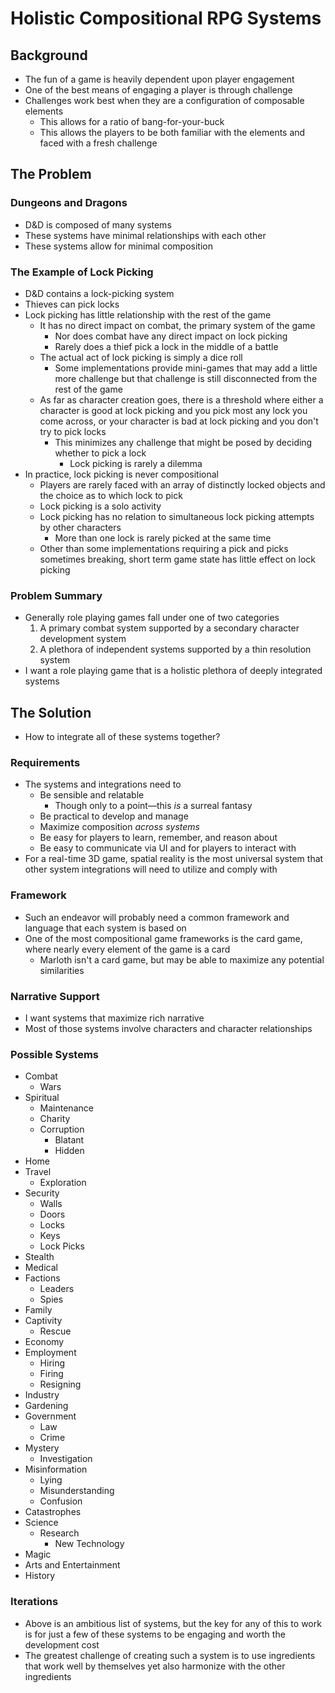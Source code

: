 # Holistic Compositional RPG Systems

## Background

* The fun of a game is heavily dependent upon player engagement
* One of the best means of engaging a player is through challenge
* Challenges work best when they are a configuration of composable elements
  * This allows for a ratio of bang-for-your-buck
  * This allows the players to be both familiar with the elements and faced with a fresh challenge

## The Problem

### Dungeons and Dragons

* D&D is composed of many systems
* These systems have minimal relationships with each other
* These systems allow for minimal composition

### The Example of Lock Picking

* D&D contains a lock-picking system
* Thieves can pick locks
* Lock picking has little relationship with the rest of the game
  * It has no direct impact on combat, the primary system of the game
    * Nor does combat have any direct impact on lock picking
    * Rarely does a thief pick a lock in the middle of a battle
  * The actual act of lock picking is simply a dice roll
    * Some implementations provide mini-games that may add a little more challenge but that challenge is still disconnected from the rest of the game
  * As far as character creation goes, there is a threshold where either a character is good at lock picking and you pick most any lock you come across, or your character is bad at lock picking and you don't try to pick locks
    * This minimizes any challenge that might be posed by deciding whether to pick a lock
      * Lock picking is rarely a dilemma
* In practice, lock picking is never compositional
  * Players are rarely faced with an array of distinctly locked objects and the choice as to which lock to pick
  * Lock picking is a solo activity
  * Lock picking has no relation to simultaneous lock picking attempts by other characters
    * More than one lock is rarely picked at the same time
  * Other than some implementations requiring a pick and picks sometimes breaking, short term game state has little effect on lock picking

### Problem Summary

* Generally role playing games fall under one of two categories
  1. A primary combat system supported by a secondary character development system
  2. A plethora of independent systems supported by a thin resolution system
* I want a role playing game that is a holistic plethora of deeply integrated systems

## The Solution

* How to integrate all of these systems together?

### Requirements

* The systems and integrations need to
  * Be sensible and relatable
    * Though only to a point—this *is* a surreal fantasy
  * Be practical to develop and manage
  * Maximize composition *across systems*
  * Be easy for players to learn, remember, and reason about
  * Be easy to communicate via UI and for players to interact with
* For a real-time 3D game, spatial reality is the most universal system that other system integrations will need to utilize and comply with

### Framework

* Such an endeavor will probably need a common framework and language that each system is based on
* One of the most compositional game frameworks is the card game, where nearly every element of the game is a card
  * Marloth isn't a card game, but may be able to maximize any potential similarities

### Narrative Support

* I want systems that maximize rich narrative
* Most of those systems involve characters and character relationships

### Possible Systems

* Combat
  * Wars
* Spiritual
  * Maintenance
  * Charity
  * Corruption
    * Blatant
    * Hidden
* Home
* Travel
  * Exploration
* Security
  * Walls
  * Doors
  * Locks
  * Keys
  * Lock Picks
* Stealth
* Medical
* Factions
  * Leaders
  * Spies
* Family
* Captivity
  * Rescue
* Economy
* Employment
  * Hiring
  * Firing
  * Resigning
* Industry
* Gardening
* Government
  * Law
  * Crime
* Mystery
  * Investigation
* Misinformation
  * Lying
  * Misunderstanding
  * Confusion
* Catastrophes
* Science
  * Research
    * New Technology
* Magic
* Arts and Entertainment
* History

### Iterations

* Above is an ambitious list of systems, but the key for any of this to work is for just a few of these systems to be engaging and worth the development cost
* The greatest challenge of creating such a system is to use ingredients that work well by themselves yet also harmonize with the other ingredients
